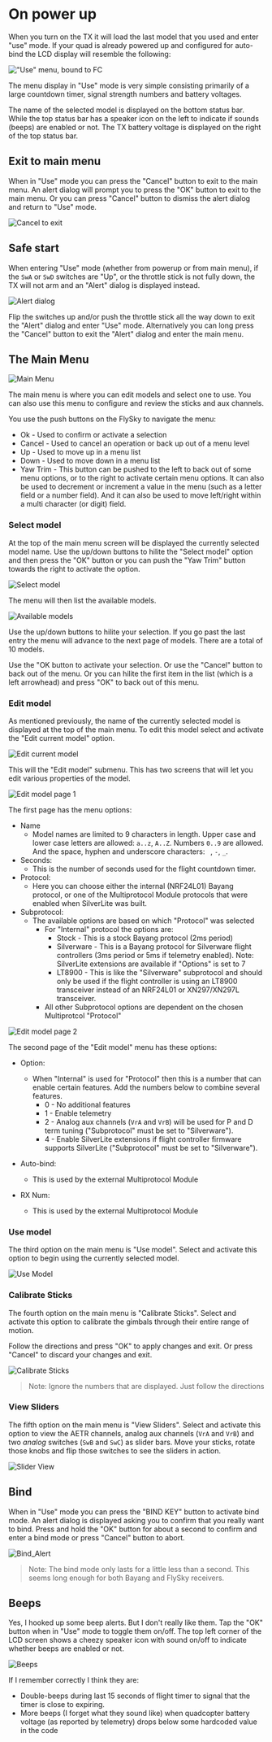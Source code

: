 # On power up

When you turn on the TX it will load the last model that you used and enter "use" mode.
If your quad is already powered up and configured for auto-bind the LCD display will
resemble the following:

!["Use" menu, bound to FC](images/UseMenu_Callouts.png)


The menu display in "Use" mode is very simple consisting primarily of a large countdown timer, 
signal strength numbers and battery voltages. 

The name of the selected model is displayed on the bottom status bar. While the top status bar has 
a speaker icon on the left to indicate if sounds (beeps) are enabled or not. The TX battery voltage 
is displayed on the right of the top status bar.

## Exit to main menu
When in "Use" mode you can press the "Cancel" button to exit to the main menu. An alert dialog will
prompt you to press the "OK" button to exit to the main menu. Or you can press "Cancel" button to
dismiss the alert dialog and return to "Use" mode.

![Cancel to exit](images/Cancel_To_Exit_Alert.jpg)

## Safe start
When entering "Use" mode (whether from powerup or from main menu), if the `SwA` or `SwD` switches are "Up", 
or the throttle stick is not fully down, the TX will not arm and an "Alert" dialog is displayed instead.

![Alert dialog](images/Alert_Dialog.jpg)


Flip the switches up and/or push the throttle stick all the way down to exit the "Alert" dialog
and enter "Use" mode. Alternatively you can long press the "Cancel" button to exit the "Alert" dialog
and enter the main menu.

## The Main Menu
![Main Menu](images/Select_model.jpg)

The main menu is where you can edit models and select one to use. You can also use this menu to
configure and review the sticks and aux channels.

You use the push buttons on the FlySky to navigate the menu:

* Ok        - Used to confirm or activate a selection
* Cancel    - Used to cancel an operation or back up out of a menu level
* Up        - Used to move up in a menu list
* Down      - Used to move down in a menu list
* Yaw Trim  - This button can be pushed to the left to back out of some menu options, or to the right to activate certain menu options. It can also be used to decrement or increment a value in the menu (such as a letter field or a number field). And it can also be used to move left/right within a multi character (or digit) field.

### Select model
At the top of the main menu screen will be displayed the currently selected model name. Use
the up/down buttons to hilite the "Select model" option and then press the "OK" button
or you can push the "Yaw Trim" button towards the right to activate the option.

![Select model](images/Select_model.jpg)


The menu will then list the available models.

![Available models](images/Models_Listed.jpg)


Use the up/down buttons to hilite your selection. If you go past the last entry the menu will
advance to the next page of models. There are a total of 10 models.

Use the "OK button to activate your selection. Or use the "Cancel" button to back out of the menu.
Or you can hilite the first item in the list (which is a left arrowhead) and press "OK" to back
out of this menu.

### Edit model
As mentioned previously, the name of the currently selected model is displayed at the top of the main menu.
To edit this model select and activate the "Edit current model" option.

![Edit current model](images/Edit_current_model.jpg)

This will the "Edit model" submenu. This has two screens that will let you edit various properties of the model.

![Edit model page 1](images/Edit_Model_1.jpg)

The first page has the menu options:

* Name
    * Model names are limited to 9 characters in length. Upper case and lower case letters are allowed: `a..z`, `A..Z`.
    Numbers `0..9` are allowed. And the space, hyphen and underscore characters: ` `, `-`, `_`.
* Seconds:
    * This is the number of seconds used for the flight countdown timer.
* Protocol:
    * Here you can choose either the internal (NRF24L01) Bayang protocol, or one of the Multiprotocol Module protocols that were
    enabled when SilverLite was built.
* Subprotocol:
    * The available options are based on which "Protocol" was selected
        * For "Internal" protocol the options are:
            * Stock - This is a stock Bayang protocol (2ms period)
            * Silverware - This is a Bayang protocol for Silverware flight controllers (3ms period or 5ms if telemetry enabled). Note: SilverLite extensions are available if "Options" is set to 7
            * LT8900 - This is like the "Silverware" subprotocol and should only be used if the flight controller is using an LT8900 transceiver instead of an NRF24L01 or XN297/XN297L transceiver.
        * All other Subprotocol options are dependent on the chosen Multiprotcol "Protocol"
            
![Edit model page 2](images/Edit_Model_2.jpg)


The second page of the "Edit model" menu has these options:

* Option:
    * When "Internal" is used for "Protocol" then this is a number that can enable certain features. Add the numbers below to combine several features.
        * 0 - No additional features
        * 1 - Enable telemetry
        * 2 - Analog aux channels (`VrA` and `VrB`) will be used for P and D term tuning ("Subprotocol" must be set to "Silverware").
        * 4 - Enable SilverLite extensions if flight controller firmware supports SilverLite ("Subprotocol" must be set to "Silverware").
 
* Auto-bind:
    * This is used by the external Multiprotocol Module
* RX Num:
    * This is used by the external Multiprotocol Module

### Use model
The third option on the main menu is "Use model". Select and activate this option to begin using the currently selected model.

![Use Model](images/Use_Model.jpg)


### Calibrate Sticks
The fourth option on the main menu is "Calibrate Sticks". Select and activate this option to calibrate the gimbals through their
entire range of motion. 

Follow the directions and press "OK" to apply changes and exit. Or press "Cancel" to discard your changes and exit.

![Calibrate Sticks](images/Calibrate_Sticks.jpg)

> Note: Ignore the numbers that are displayed. Just follow the directions



### View Sliders

The fifth option on the main menu is "View Sliders". Select and activate this option to view the AETR channels,
analog aux channels (`VrA` and `VrB`) and two *analog* switches (`SwB` and `SwC`) as slider bars. Move your
sticks, rotate those knobs and flip those switches to see the sliders in action.

![Slider View](images/Slider_View.jpg)

## Bind

When in "Use" mode you can press the "BIND KEY" button to activate bind mode. An alert dialog is displayed
asking you to confirm that you really want to bind. Press and hold the "OK" button for about a second to confirm 
and enter a bind mode or press "Cancel" button to abort.

![Bind_Alert](images/Bind_Alert.jpg)


> Note: The bind mode only lasts for a little less than a second. This seems long enough for both Bayang and FlySky receivers.

## Beeps

Yes, I hooked up some beep alerts. But I don't really like them. Tap the "OK" button when in "Use" mode to toggle
them on/off. The top left corner of the LCD screen shows a cheezy speaker icon with sound on/off to indicate whether
beeps are enabled or not.

![Beeps](images/Beeps.png)



If I remember correctly I think they are:

* Double-beeps during last 15 seconds of flight timer to signal that the timer is close to expiring.
* More beeps (I forget what they sound like) when quadcopter battery voltage (as reported by telemetry) drops below some hardcoded value in the code

